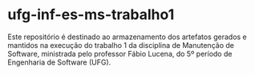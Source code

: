 ufg-inf-es-ms-trabalho1
=======================

Este repositório é destinado ao armazenamento dos artefatos gerados e mantidos na execução do trabalho 1 da disciplina de Manutenção de Software, ministrada pelo professor Fábio Lucena, do 5º período de Engenharia de Software (UFG). 
